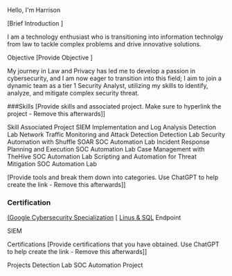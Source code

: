 Hello, I'm Harrison


[Brief Introduction ]

I am a technology enthusiast who is transitioning into information technolgy from law to tackle complex problems and drive innovative solutions.

Objective
[Provide Objective ]

My journey in Law and Privacy has led me to develop a passion in cybersecurity, and I am now eager to transition into this field; I aim to join a dynamic team as a tier 1 Security Analyst, utilizing my skills to identify, analyze, and mitigate complex security threat.

###Skills
[Provide skills and associated project. Make sure to hyperlink the project - Remove this afterwards]]


Skill                                     	Associated Project
SIEM Implementation and Log Analysis	      Detection Lab
Network Traffic Monitoring and Attack       Detection	Detection Lab
Security Automation with Shuffle SOAR	      SOC Automation Lab
Incident Response Planning and Execution	  SOC Automation Lab
Case Management with TheHive	              SOC Automation Lab
Scripting and Automation for Threat Mitigation	SOC Automation Lab

[Provide tools and break them down into categories. Use ChatGPT to help create the link - Remove this afterwards]]

### Certification
[(Google Cybersecurity Specialization](https://www.coursera.org/account/accomplishments/specialization/5RPDQ67NQJXF)
  [
[Linus & SQL](https://www.coursera.org/account/accomplishments/records/TBAQEQJ6YKH3)
Endpoint
 
SIEM
  
Certifications
[Provide certifications that you have obtained. Use ChatGPT to help create the link - Remove this afterwards]]

    
Projects
Detection Lab
SOC Automation Project
